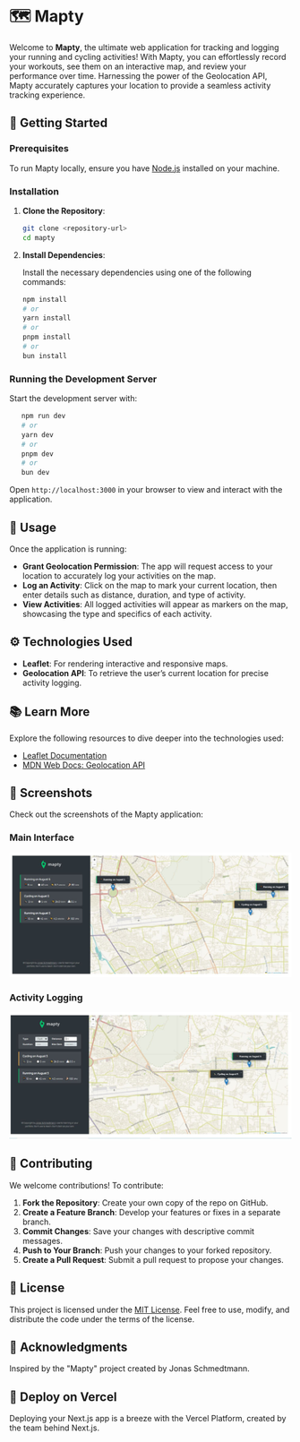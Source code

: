 # 🗺️ Mapty

Welcome to **Mapty**, the ultimate web application for tracking and logging your running and cycling activities! With Mapty, you can effortlessly record your workouts, see them on an interactive map, and review your performance over time. Harnessing the power of the Geolocation API, Mapty accurately captures your location to provide a seamless activity tracking experience.

## 🚀 Getting Started

### Prerequisites

To run Mapty locally, ensure you have [Node.js](https://nodejs.org/) installed on your machine.

### Installation

1. **Clone the Repository**:

   ```bash
   git clone <repository-url>
   cd mapty
   ```

2. **Install Dependencies**:

   Install the necessary dependencies using one of the following commands:

   ```bash
   npm install
   # or
   yarn install
   # or
   pnpm install
   # or
   bun install
   ```

### Running the Development Server

Start the development server with:

```bash
   npm run dev
   # or
   yarn dev
   # or
   pnpm dev
   # or
   bun dev
```

Open `http://localhost:3000` in your browser to view and interact with the application.

## 🌟 Usage

Once the application is running:

- **Grant Geolocation Permission**: The app will request access to your location to accurately log your activities on the map.
- **Log an Activity**: Click on the map to mark your current location, then enter details such as distance, duration, and type of activity.
- **View Activities**: All logged activities will appear as markers on the map, showcasing the type and specifics of each activity.

## ⚙️ Technologies Used

- **Leaflet**: For rendering interactive and responsive maps.
- **Geolocation API**: To retrieve the user’s current location for precise activity logging.

## 📚 Learn More

Explore the following resources to dive deeper into the technologies used:

- [Leaflet Documentation](https://leafletjs.com/)
- [MDN Web Docs: Geolocation API](https://developer.mozilla.org/en-US/docs/Web/API/Geolocation_API)

## 📸 Screenshots

Check out the screenshots of the Mapty application:

### Main Interface

![Main Interface](https://github.com/shamshubham/mapty/blob/master/screenShots/Capture.JPG)

### Activity Logging

![Activity Logging](https://github.com/shamshubham/mapty/blob/master/screenShots/Capture1.JPG)

## 🤝 Contributing

We welcome contributions! To contribute:

1. **Fork the Repository**: Create your own copy of the repo on GitHub.
2. **Create a Feature Branch**: Develop your features or fixes in a separate branch.
3. **Commit Changes**: Save your changes with descriptive commit messages.
4. **Push to Your Branch**: Push your changes to your forked repository.
5. **Create a Pull Request**: Submit a pull request to propose your changes.

## 📜 License

This project is licensed under the [MIT License](LICENSE). Feel free to use, modify, and distribute the code under the terms of the license.

## 🙏 Acknowledgments

Inspired by the "Mapty" project created by Jonas Schmedtmann.

## 🚀 Deploy on Vercel

Deploying your Next.js app is a breeze with the Vercel Platform, created by the team behind Next.js.
